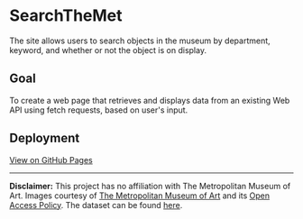 # SearchTheMet
The site allows users to search objects in the museum by department, keyword, and whether or not the object is on display.

## Goal
To create a web page that retrieves and displays data from an existing Web API using fetch requests, based on user's input.

## Deployment
[View on GitHub Pages](https://emmariegeo.github.io/SearchTheMet/)

---

**Disclaimer:**
This project has no affiliation with The Metropolitan Museum of Art.
Images courtesy of [The Metropolitan Museum of Art](https://www.metmuseum.org/) and its [Open Access Policy](https://www.metmuseum.org/about-the-met/policies-and-documents/image-resources).
The dataset can be found [here](https://metmuseum.github.io/).
